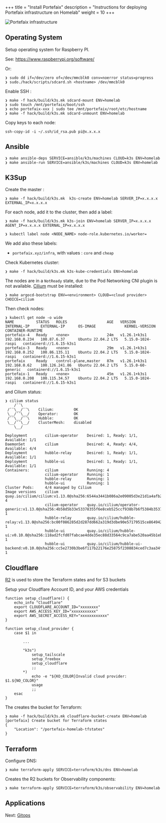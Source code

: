+++
title = "Install Portefaix"
description = "Instructions for deploying Portefaix infrastructure on Homelab"
weight = 10
+++

<img src="/docs/images/portefaix_homelab_infra.png"
 alt="Portefaix infrastructure"
 class="mt-3 mb-3 border border-info rounded">

<a id="os"/></a>

## Operating System

Setup operating system for Raspberry PI.

See: https://www.raspberrypi.org/software/

Or:

```shell
❯ sudo dd if=/dev/zero of=/dev/mmcblk0 conv=noerror status=progress
❯ sudo./hack/scripts/sdcard.sh <hostname> /dev/mmcblk0
```

Enable SSH :

```shell
❯ make -f hack/build/k3s.mk sdcard-mount ENV=homelab
❯ sudo touch /mnt/portefaix/boot/ssh
❯ echo portefaix-xxx | sudo tee /mnt/portefaix/root/etc/hostname
❯ make -f hack/build/k3s.mk sdcard-unmount ENV=homelab
```

Copy keys to each node:

```shell
ssh-copy-id -i ~/.ssh/id_rsa.pub pi@x.x.x.x
```

## Ansible

```shell
❯ make ansible-deps SERVICE=ansible/k3s/machines CLOUD=k3s ENV=homelab
❯ make ansible-run SERVICE=ansible/k3s/machines CLOUD=k3s ENV=homelab
```

## K3Sup

Create the master :

```shell
❯ make -f hack/build/k3s.mk  k3s-create ENV=homelab SERVER_IP=x.x.x.x EXTERNAL_IP=x.x.x.x
```

For each node, add it to the cluster, then add a label:

```shell
❯ make -f hack/build/k3s.mk k3s-join ENV=homelab SERVER_IP=x.x.x.x AGENT_IP=x.x.x.x EXTERNAL_IP=x.x.x.x

❯ kubectl label node <NODE_NAME> node-role.kubernetes.io/worker=
```

We add also these labels:

* `portefaix.xyz/infra`, with values : `core` and `cheap`

Check Kubernetes cluster:

```shell
❯ make -f hack/build/k3s.mk k3s-kube-credentials ENV=homelab
```

The nodes are in a `NotReady` state, due to the Pod Networking CNI plugin is not available.
[Cilium](https://cilium.io/) must be installed:

```shell
❯ make argocd-bootstrap ENV=<environment> CLOUD=<cloud provider> CHOICE=cilium
```

Then check nodes:

```shell
❯ kubectl get node -o wide
NAME          STATUS   ROLES                  AGE   VERSION        INTERNAL-IP     EXTERNAL-IP      OS-IMAGE             KERNEL-VERSION      CONTAINER-RUNTIME
portefaix-4   Ready    <none>                 24m   v1.26.1+k3s1   192.168.0.234   100.87.6.37      Ubuntu 22.04.2 LTS   5.15.0-1024-raspi   containerd://1.6.15-k3s1
portefaix-3   Ready    <none>                 29m   v1.26.1+k3s1   192.168.0.252   100.86.135.11    Ubuntu 22.04.2 LTS   5.15.0-1024-raspi   containerd://1.6.15-k3s1
portefaix     Ready    control-plane,master   87m   v1.26.1+k3s1   192.168.0.62    100.126.241.86   Ubuntu 22.04.2 LTS   5.15.0-60-generic   containerd://1.6.15-k3s1
portefaix-1   Ready    <none>                 45m   v1.26.1+k3s1   192.168.0.208   100.115.34.57    Ubuntu 22.04.2 LTS   5.15.0-1024-raspi   containerd://1.6.15-k3s1
```

and Cilium status:

```shell
❯ cilium status
    /¯¯\
 /¯¯\__/¯¯\    Cilium:         OK
 \__/¯¯\__/    Operator:       OK
 /¯¯\__/¯¯\    Hubble:         OK
 \__/¯¯\__/    ClusterMesh:    disabled
    \__/

Deployment        cilium-operator    Desired: 1, Ready: 1/1, Available: 1/1
DaemonSet         cilium             Desired: 4, Ready: 4/4, Available: 4/4
Deployment        hubble-relay       Desired: 1, Ready: 1/1, Available: 1/1
Deployment        hubble-ui          Desired: 1, Ready: 1/1, Available: 1/1
Containers:       cilium             Running: 4
                  cilium-operator    Running: 1
                  hubble-relay       Running: 1
                  hubble-ui          Running: 1
Cluster Pods:     4/4 managed by Cilium
Image versions    cilium             quay.io/cilium/cilium:v1.13.0@sha256:6544a3441b086a2e09005d3e21d1a4afb216fae19c5a60b35793c8a9438f8f68: 4
                  cilium-operator    quay.io/cilium/operator-generic:v1.13.0@sha256:4b58d5b33e53378355f6e8ceb525ccf938b7b6f5384b35373f1f46787467ebf5: 1
                  hubble-relay       quay.io/cilium/hubble-relay:v1.13.0@sha256:bc00f086285d2d287dd662a319d3dbe90e57179515ce8649425916aecaa9ac3c: 1
                  hubble-ui          quay.io/cilium/hubble-ui:v0.10.0@sha256:118ad2fcfd07fabcae4dde35ec88d33564c9ca7abe520aa45b1eb13ba36c6e0a: 1
                  hubble-ui          quay.io/cilium/hubble-ui-backend:v0.10.0@sha256:cc5e2730b3be6f117b22176e25875f2308834ced7c3aa34fb598aa87a2c0a6a4: 1
```

## Cloudflare

[R2](https://www.cloudflare.com/products/r2/) is used to store the Terraform states and for S3 buckets

Setup your Cloudflare Account ID, and your AWS credentials

```shell
function setup_cloudflare() {
    echo_info "Cloudflare"
    export CLOUDFLARE_ACCOUNT_ID="xxxxxxxx"
    export AWS_ACCESS_KEY_ID="xxxxxxxxxxx"
    export AWS_SECRET_ACCESS_KEY="xxxxxxxxxxxx"
}

function setup_cloud_provider {
    case $1 in
    
        ...

        "k3s")
            setup_tailscale
            setup_freebox
            setup_cloudflare
            ;;
        *)
            echo -e "${KO_COLOR}Invalid cloud provider: $1.${NO_COLOR}"
            usage
            ;;
    esac
}
```

The creates the bucket for Terraform:

```shell
❯ make -f hack/build/k3s.mk cloudflare-bucket-create ENV=homelab
[portefaix] Create bucket for Terraform states
{
    "Location": "/portefaix-homelab-tfstates"
}
```

## Terraform

Configure DNS:

```shell
❯ make terraform-apply SERVICE=terraform/k3s/dns ENV=homelab
```

Creates the R2 buckets for Observability components:

```shell
❯ make terraform-apply SERVICE=terraform/k3s/observability ENV=homelab
```

## Applications

Next: [Gitops](/docs/gitops)
